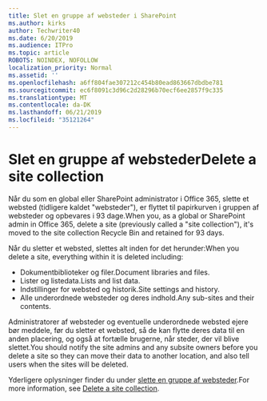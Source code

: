 ```yaml
---
title: Slet en gruppe af websteder i SharePoint
ms.author: kirks
author: Techwriter40
ms.date: 6/20/2019
ms.audience: ITPro
ms.topic: article
ROBOTS: NOINDEX, NOFOLLOW
localization_priority: Normal
ms.assetid: ''
ms.openlocfilehash: a6ff804fae307212c454b80ead863667dbdbe781
ms.sourcegitcommit: ec6f8091c3d96c2d28296b70ecf6ee2857f9c335
ms.translationtype: MT
ms.contentlocale: da-DK
ms.lasthandoff: 06/21/2019
ms.locfileid: "35121264"
---
```

# <a name="delete-a-site-collection"></a><span data-ttu-id="209d6-102">Slet en gruppe af websteder</span><span class="sxs-lookup"><span data-stu-id="209d6-102">Delete a site collection</span></span>

<span data-ttu-id="209d6-103">Når du som en global eller SharePoint administrator i Office 365, slette et websted (tidligere kaldet "websteder"), er flyttet til papirkurven i gruppen af websteder og opbevares i 93 dage.</span><span class="sxs-lookup"><span data-stu-id="209d6-103">When you, as a global or SharePoint admin in Office 365, delete a site (previously called a "site collection"), it's moved to the site collection Recycle Bin and retained for 93 days.</span></span> 

<span data-ttu-id="209d6-104">Når du sletter et websted, slettes alt inden for det herunder:</span><span class="sxs-lookup"><span data-stu-id="209d6-104">When you delete a site, everything within it is deleted including:</span></span>

- <span data-ttu-id="209d6-105">Dokumentbiblioteker og filer.</span><span class="sxs-lookup"><span data-stu-id="209d6-105">Document libraries and files.</span></span>
- <span data-ttu-id="209d6-106">Lister og listedata.</span><span class="sxs-lookup"><span data-stu-id="209d6-106">Lists and list data.</span></span>
- <span data-ttu-id="209d6-107">Indstillinger for websted og historik.</span><span class="sxs-lookup"><span data-stu-id="209d6-107">Site settings and history.</span></span>
- <span data-ttu-id="209d6-108">Alle underordnede websteder og deres indhold.</span><span class="sxs-lookup"><span data-stu-id="209d6-108">Any sub-sites and their contents.</span></span>

<span data-ttu-id="209d6-109">Administratorer af websteder og eventuelle underordnede websted ejere bør meddele, før du sletter et websted, så de kan flytte deres data til en anden placering, og også at fortælle brugerne, når steder, der vil blive slettet.</span><span class="sxs-lookup"><span data-stu-id="209d6-109">You should notify the site admins and any subsite owners before you delete a site so they can move their data to another location, and also tell users when the sites will be deleted.</span></span> 

<span data-ttu-id="209d6-110">Yderligere oplysninger finder du under [slette en gruppe af websteder](https://docs.microsoft.com/en-us/sharepoint/delete-site-collection).</span><span class="sxs-lookup"><span data-stu-id="209d6-110">For more information, see [Delete a site collection](https://docs.microsoft.com/en-us/sharepoint/delete-site-collection).</span></span> 